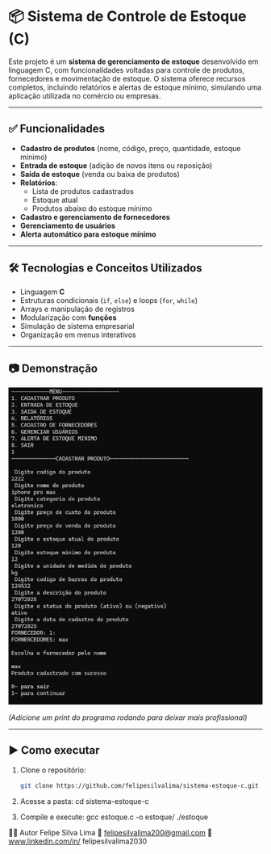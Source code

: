 # 📦 Sistema de Controle de Estoque (C)

Este projeto é um **sistema de gerenciamento de estoque** desenvolvido em linguagem C, com funcionalidades voltadas para controle de produtos, fornecedores e movimentação de estoque. O sistema oferece recursos completos, incluindo relatórios e alertas de estoque mínimo, simulando uma aplicação utilizada no comércio ou empresas.

---

## ✅ Funcionalidades

- **Cadastro de produtos** (nome, código, preço, quantidade, estoque mínimo)
- **Entrada de estoque** (adição de novos itens ou reposição)
- **Saída de estoque** (venda ou baixa de produtos)
- **Relatórios**:
  - Lista de produtos cadastrados
  - Estoque atual
  - Produtos abaixo do estoque mínimo
- **Cadastro e gerenciamento de fornecedores**
- **Gerenciamento de usuários**
- **Alerta automático para estoque mínimo**

---

## 🛠️ Tecnologias e Conceitos Utilizados

- Linguagem **C**
- Estruturas condicionais (`if`, `else`) e loops (`for`, `while`)
- Arrays e manipulação de registros
- Modularização com **funções**
- Simulação de sistema empresarial
- Organização em menus interativos

---

## 📷 Demonstração

![Exemplo de tela](docs/controle_estoque_screenshot.png)

*(Adicione um print do programa rodando para deixar mais profissional)*

---

## ▶️ Como executar

1. Clone o repositório:
   ```bash
   git clone https://github.com/felipesilvalima/sistema-estoque-c.git
2. Acesse a pasta:
   cd sistema-estoque-c
   
3. Compile e execute:
   gcc estoque.c -o estoque/
./estoque

👨‍💻 Autor Felipe Silva Lima
📧 felipesilvalima200@gmail.com
🔗 www.linkedin.com/in/ felipesilvalima2030
